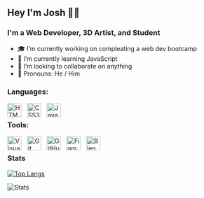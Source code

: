 ## Hey I'm Josh 👨‍💻




### I'm a Web Developer, 3D Artist, and Student

- 🎓 I’m currently working on compleating a web dev bootcamp
- 🌱 I’m currently learning JavaScript
- 👯 I’m looking to collaborate on anything
- 👨 Pronouns: He / Him


### Languages:

<img align="left" alt="HTML5" width="32px" src="https://cdn.jsdelivr.net/gh/devicons/devicon/icons/html5/html5-original.svg" style="padding-right:10px;" />

<img align="left" alt="CSS3" width="32px" src="https://cdn.jsdelivr.net/gh/devicons/devicon/icons/css3/css3-original.svg" style="padding-right:10px;" />

<img align="left" alt="JavaScript" width="32px" src="https://cdn.jsdelivr.net/gh/devicons/devicon/icons/javascript/javascript-original.svg" style="padding-right:10px;" />
<br>

### Tools:

<img align="left" alt="Visual Studio Code" width="32px" src="https://cdn.jsdelivr.net/gh/devicons/devicon/icons/vscode/vscode-original.svg" style="padding-right:10px;" />
<img align="left" alt="Git" width="32px" src="https://cdn.jsdelivr.net/gh/devicons/devicon/icons/git/git-original.svg" style="padding-right:10px;"/>


<img align="left" alt="GitHub" width="32px" src="https://cdn.jsdelivr.net/gh/devicons/devicon/icons/github/github-original.svg" style="padding-right:10px;" />

<img align="left" alt="Figma" width="32px" src="https://cdn.jsdelivr.net/gh/devicons/devicon/icons/figma/figma-original.svg" style="padding-right:10px;"/>
<img align="left" alt="Blender" width="32px"  src="https://cdn.jsdelivr.net/gh/devicons/devicon/icons/blender/blender-original.svg" style="padding-right:10px;"/>
<br>
          

### Stats


[![Top Langs](https://github-readme-stats.vercel.app/api/top-langs/?username=Tooboi&layout=compact&theme=tokyonight&hide_border=true)](https://github.com/anuraghazra/github-readme-stats)

<img align="left" alt="Stats" src="https://github-readme-stats.vercel.app/api?username=Tooboi&show_icons=true&hide_border=true&theme=tokyonight" />

